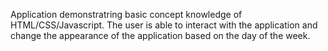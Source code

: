 Application demonstratring basic concept knowledge of HTML/CSS/Javascript. The user is able to interact with the application and change the appearance of the application based on the day of the week.
